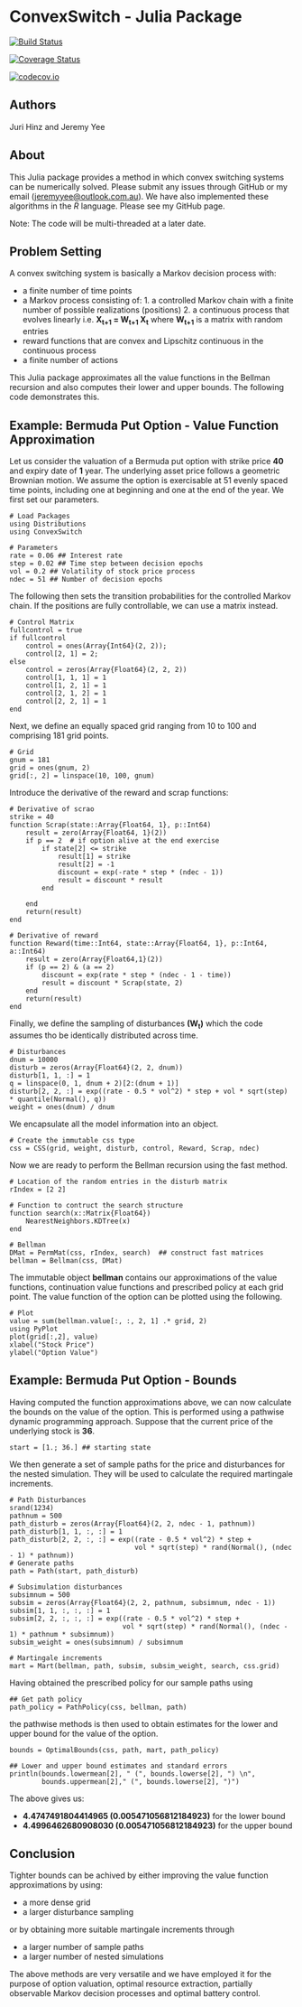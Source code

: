 # ConvexSwitch - Julia Package

[![Build Status](https://travis-ci.org/YeeJeremy/ConvexSwitch.jl.svg?branch=master)](https://travis-ci.org/YeeJeremy/ConvexSwitch.jl)

[![Coverage Status](https://coveralls.io/repos/YeeJeremy/ConvexSwitch.jl/badge.svg?branch=master&service=github)](https://coveralls.io/github/YeeJeremy/ConvexSwitch.jl?branch=master)

[![codecov.io](http://codecov.io/github/YeeJeremy/ConvexSwitch.jl/coverage.svg?branch=master)](http://codecov.io/github/YeeJeremy/ConvexSwitch.jl?branch=master)

## Authors

Juri Hinz and Jeremy Yee

## About

This Julia package provides a method in which convex switching systems
can be numerically solved. Please submit any issues through GitHub or 
my email (jeremyyee@outlook.com.au). We have also implemented these
algorithms in the *R* language. Please see my GitHub page.

Note: The code will be multi-threaded at a later date.

## Problem Setting

A convex switching system is basically a Markov decision process with:
* a finite number of time points
* a Markov process consisting of:
      1. a controlled Markov chain with a finite number of possible realizations (positions) 
      2. a continuous process that evolves linearly i.e. **X<sub>t+1</sub> = W<sub>t+1</sub> X<sub>t</sub>**
      where **W<sub>t+1</sub>** is a matrix with random entries
* reward functions that are convex and Lipschitz continuous in the continuous 
  process
* a finite number of actions

This Julia package approximates all the value functions in the Bellman
recursion and also computes their lower and upper bounds.  The
following code demonstrates this.

## Example: Bermuda Put Option - Value Function Approximation

Let us consider the valuation of a Bermuda put option with strike
price **40** and expiry date of **1** year. The underlying asset price
follows a geometric Brownian motion. We assume the option is
exercisable at 51 evenly spaced time points, including one at
beginning and one at the end of the year. We first set our parameters.

~~~
# Load Packages
using Distributions
using ConvexSwitch

# Parameters
rate = 0.06 ## Interest rate
step = 0.02 ## Time step between decision epochs
vol = 0.2 ## Volatility of stock price process
ndec = 51 ## Number of decision epochs
~~~

The following then sets the transition probabilities for the controlled Markov
chain. If the positions are fully controllable, we can use a matrix instead.

~~~
# Control Matrix
fullcontrol = true
if fullcontrol
    control = ones(Array{Int64}(2, 2));
    control[2, 1] = 2;
else
    control = zeros(Array{Float64}(2, 2, 2))
    control[1, 1, 1] = 1
    control[1, 2, 1] = 1
    control[2, 1, 2] = 1
    control[2, 2, 1] = 1
end
~~~

Next, we define an equally spaced grid ranging from 10 to 100 and
comprising 181 grid points.

~~~
# Grid
gnum = 181
grid = ones(gnum, 2)
grid[:, 2] = linspace(10, 100, gnum)
~~~

Introduce the derivative of the reward and scrap functions:

~~~
# Derivative of scrao
strike = 40
function Scrap(state::Array{Float64, 1}, p::Int64)
    result = zero(Array{Float64, 1}(2))
    if p == 2  # if option alive at the end exercise
        if state[2] <= strike
            result[1] = strike
            result[2] = -1
            discount = exp(-rate * step * (ndec - 1))
            result = discount * result
        end
        
    end
    return(result)
end

# Derivative of reward
function Reward(time::Int64, state::Array{Float64, 1}, p::Int64, a::Int64)
    result = zero(Array{Float64,1}(2))
    if (p == 2) & (a == 2)
        discount = exp(rate * step * (ndec - 1 - time)) 
        result = discount * Scrap(state, 2)
    end
    return(result)
end
~~~

Finally, we define the sampling of disturbances **(W<sub>t</sub>)**
which the code assumes tho be identically distributed across time.

~~~
# Disturbances
dnum = 10000
disturb = zeros(Array{Float64}(2, 2, dnum))
disturb[1, 1, :] = 1
q = linspace(0, 1, dnum + 2)[2:(dnum + 1)]
disturb[2, 2, :] = exp((rate - 0.5 * vol^2) * step + vol * sqrt(step) * quantile(Normal(), q))
weight = ones(dnum) / dnum
~~~

We encapsulate all the model information into an object.

~~~
# Create the immutable css type
css = CSS(grid, weight, disturb, control, Reward, Scrap, ndec)
~~~


Now we are ready to perform the Bellman recursion using the fast method.

~~~
# Location of the random entries in the disturb matrix
rIndex = [2 2]

# Function to contruct the search structure
function search(x::Matrix{Float64})
    NearestNeighbors.KDTree(x)
end
    
# Bellman
DMat = PermMat(css, rIndex, search)  ## construct fast matrices
bellman = Bellman(css, DMat)
~~~

The immutable object **bellman** contains our approximations of the
value functions, continuation value functions and prescribed policy at
each grid point. The value function of the option can be plotted using
the following.

~~~
# Plot
value = sum(bellman.value[:, :, 2, 1] .* grid, 2)
using PyPlot
plot(grid[:,2], value)
xlabel("Stock Price")
ylabel("Option Value")
~~~

## Example: Bermuda Put Option - Bounds

Having computed the function approximations above, we can now calculate
the bounds on the value of the option. This is performed using a pathwise
dynamic programming approach. Suppose that the current price of the underlying stock 
is **36**.

~~~
start = [1.; 36.] ## starting state
~~~

We then generate a set of sample paths for the price and disturbances for 
the nested simulation. They will be used to calculate the required martingale
increments.

~~~
# Path Disturbances
srand(1234)
pathnum = 500
path_disturb = zeros(Array{Float64}(2, 2, ndec - 1, pathnum))
path_disturb[1, 1, :, :] = 1
path_disturb[2, 2, :, :] = exp((rate - 0.5 * vol^2) * step +
                               vol * sqrt(step) * rand(Normal(), (ndec - 1) * pathnum))
# Generate paths
path = Path(start, path_disturb)

# Subsimulation disturbances
subsimnum = 500
subsim = zeros(Array{Float64}(2, 2, pathnum, subsimnum, ndec - 1))
subsim[1, 1, :, :, :] = 1
subsim[2, 2, :, :, :] = exp((rate - 0.5 * vol^2) * step +
                            vol * sqrt(step) * rand(Normal(), (ndec - 1) * pathnum * subsimnum))
subsim_weight = ones(subsimnum) / subsimnum

# Martingale increments
mart = Mart(bellman, path, subsim, subsim_weight, search, css.grid)
~~~

Having obtained the prescribed policy for our sample paths using

~~~
## Get path policy
path_policy = PathPolicy(css, bellman, path)
~~~

the pathwise methods is then used to obtain estimates for the lower
and upper bound for the value of the option.

~~~
bounds = OptimalBounds(css, path, mart, path_policy)

## Lower and upper bound estimates and standard errors
println(bounds.lowermean[2], " (", bounds.lowerse[2], ") \n",
        bounds.uppermean[2]," (", bounds.lowerse[2], ")")
~~~

The above gives us:
* **4.4747491804414965 (0.005471056812184923)** for the lower bound
* **4.4996462680908030 (0.005471056812184923)** for the upper bound


## Conclusion

Tighter bounds can be achived by either improving the value function approximations by using:
* a more dense grid
* a larger disturbance sampling

or by obtaining more suitable martingale increments through 
* a larger number of sample paths
* a larger number of nested simulations

The above methods are very versatile and we have employed it for the purpose of option valuation,
optimal resource extraction, partially observable Markov decision processes and optimal 
battery control.
